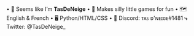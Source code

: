 • 👋 Seems like I’m __TasDeNeige__
• 👾 Makes silly little games for fun
• 🗺️ English & French
• 🖥️ Python/HTML/CSS
• 💬 Discord: ᴛᴀꜱ ᴅ'ɴᴇɪɢᴇ#1481
   **⤷** Twitter: @TasDeNeige_

<!---
TasDeNeige/TasDeNeige is a ✨ special ✨ repository because its `README.md` (this file) appears on your GitHub profile.
You can click the Preview link to take a look at your changes.
--->
